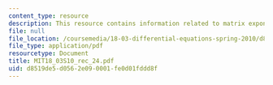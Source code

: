 ```yaml
---
content_type: resource
description: This resource contains information related to matrix exponentials.
file: null
file_location: /coursemedia/18-03-differential-equations-spring-2010/d8519de5d0562e090001fe0d01fddd8f_MIT18_03S10_rec_24.pdf
file_type: application/pdf
resourcetype: Document
title: MIT18_03S10_rec_24.pdf
uid: d8519de5-d056-2e09-0001-fe0d01fddd8f
---
```

